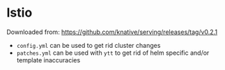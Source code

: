 # Istio

Downloaded from: https://github.com/knative/serving/releases/tag/v0.2.1

- `config.yml` can be used to get rid cluster changes
- `patches.yml` can be used with `ytt` to get rid of helm specific and/or template inaccuracies
